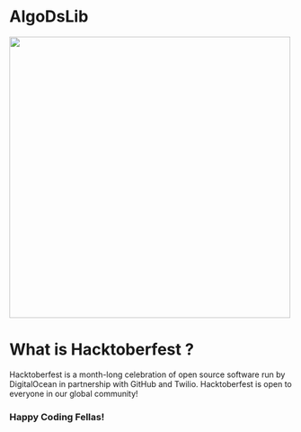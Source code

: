 # AlgoDsLib
<img align="center" height="500" src="https://hacktoberfest.digitalocean.com/_nuxt/img/logo-hacktoberfest-full.f42e3b1.svg"/>

# What is Hacktoberfest ?

Hacktoberfest is a month-long celebration of open source software run by DigitalOcean in partnership with GitHub and Twilio. Hacktoberfest is open to everyone in our global community!

### Happy Coding Fellas!
